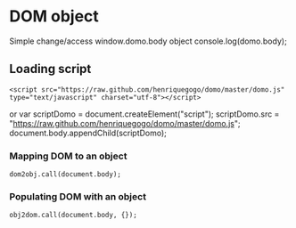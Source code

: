 # DOM object
Simple change/access window.domo.body object
    console.log(domo.body);
## Loading script
    <script src="https://raw.github.com/henriquegogo/domo/master/domo.js" type="text/javascript" charset="utf-8"></script>
or
    var scriptDomo = document.createElement("script");
    scriptDomo.src = "https://raw.github.com/henriquegogo/domo/master/domo.js";
    document.body.appendChild(scriptDomo);
### Mapping DOM to an object
    dom2obj.call(document.body);
### Populating DOM with an object
    obj2dom.call(document.body, {});
